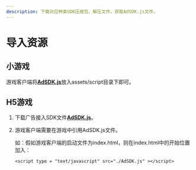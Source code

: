 ```yaml
---
description: 下载对应种类SDK压缩包，解压文件，获取AdSDK.js文件。
---
```


# 导入资源

## 小游戏

游戏客户端将[**AdSDK.js**](../../zi-yuan-xia-zai/sdk-xia-zai.md#xiao-you-xi-sdk20190402)放入assets/script目录下即可。

## H5游戏

1. 下载广告接入SDK文件[**AdSDK.js**](../../zi-yuan-xia-zai/sdk-xia-zai.md#h-5-you-xi-sdk20190402)。
2. 游戏客户端需要在游戏中引用AdSDK.js文件。

   如：假如游戏客户端的启动文件为index.html，则在index.html中的开始位置加入：

   `<script type = "text/javascript" src="./AdSDK.js" ></script>`




